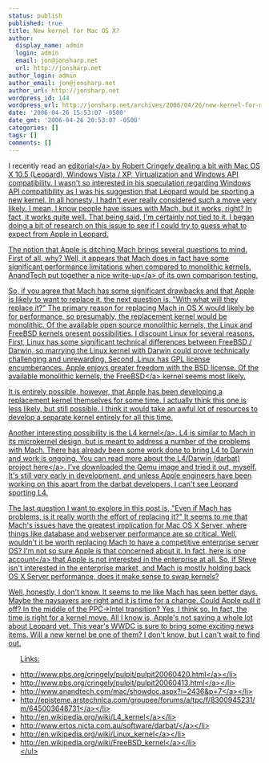 ```yaml
---
status: publish
published: true
title: New kernel for Mac OS X?
author:
  display_name: admin
  login: admin
  email: jon@jonsharp.net
  url: http://jonsharp.net
author_login: admin
author_email: jon@jonsharp.net
author_url: http://jonsharp.net
wordpress_id: 144
wordpress_url: http://jonsharp.net/archives/2006/04/26/new-kernel-for-mac-os-x/
date: '2006-04-26 15:53:07 -0500'
date_gmt: '2006-04-26 20:53:07 -0500'
categories: []
tags: []
comments: []
---
```

<p>I recently read an <a href="http:&#47;&#47;www.pbs.org&#47;cringely&#47;pulpit&#47;pulpit20060420.html">editorial<&#47;a> by Robert Cringely dealing a bit with Mac OS X 10.5 (Leopard), Windows Vista &#47; XP, Virtualization and Windows API compatibility.  I wasn't so interested in his speculation regarding Windows API compatibility as I was his suggestion that Leopard would be sporting a new kernel.  In all honesty, I hadn't ever really considered such a move very likely.  I mean, I know people have issues with Mach, but it works, right?  In fact, it works quite well.  That being said, I'm certainly not tied to it.  I began doing a bit of research on this issue to see if I could try to guess what to expect from Apple in Leopard.</p>
<p>The notion that Apple is ditching Mach brings several questions to mind.  First of all, why?  Well, it appears that Mach does in fact have some significant performance limitations when compared to monolithic kernels.  AnandTech put together <a href="http:&#47;&#47;www.anandtech.com&#47;mac&#47;showdoc.aspx?i=2436&p=7">a nice write-up<&#47;a> of its own comparison testing.</p>
<p>So, if you agree that Mach has some significant drawbacks and that Apple is likely to want to replace it, the next question is, "With what will they replace it?"  The primary reason for replacing Mach in OS X would likely be for performance, so presumably, the replacement kernel would be monolithic.  Of the available open source monolithic kernels, the Linux and FreeBSD kernels present possibilities.  I discount Linux for several reasons.  First, Linux has some significant technical differences between FreeBSD &#47; Darwin, so marrying the Linux kernel with Darwin could prove technically challenging and unrewarding.  Second, Linux has GPL license encumberances.  Apple enjoys greater freedom with the BSD license.  Of the available monolithic kernels, the <a href="http:&#47;&#47;www.freebsd.org">FreeBSD<&#47;a> kernel seems most likely.</p>
<p>It is entirely possible, however, that Apple has been developing a replacement kernel themselves for some time.  I actually think this one is less likely, but still possible.  I think it would take an awful lot of resources to develop a separate kernel entirely for all this time.</p>
<p>Another interesting possibility is the <a href="http:&#47;&#47;en.wikipedia.org&#47;wiki&#47;L4_kernel">L4 kernel<&#47;a>.  L4 is similar to Mach in its microkernel design, but is meant to address a number of the problems with Mach.  There has already been some work done to bring L4 to Darwin and work is ongoing.  You can read more about the L4&#47;Darwin (darbat) project <a href="http:&#47;&#47;www.ertos.nicta.com.au&#47;software&#47;darbat&#47;">here<&#47;a>.  I've downloaded the Qemu image and tried it out, myself.  It's still very early in development, and unless Apple engineers have been working on this apart from the darbat developers, I can't see Leopard sporting L4.</p>
<p>The last question I want to explore in this post is, "Even if Mach has problems, is it really worth the effort of replacing it?"  It seems to me that Mach's issues have the greatest implication for Mac OS X Server, where things like database and webserver performance are so critical.  Well, wouldn't it be worth replacing Mach to have a competitive enterprise server OS?  I'm not so sure Apple is that concerned about it.  In fact, here is <a href="http:&#47;&#47;viewfromthemountain.typepad.com&#47;applepeels&#47;2006&#47;03&#47;lingering_regre.html">one account<&#47;a> that Apple is not interested in the enterprise at all.  So, if Steve isn't interested in the enterprise market, and Mach is mostly holding back OS X Server performance, does it make sense to swap kernels?</p>
<p>Well, honestly, I don't know.  It seems to me like Mach has seen better days.  Maybe the naysayers are right and it is time for a change.  Could Apple pull it off?  In the middle of the PPC->Intel transition?  Yes, I think so.  In fact, the time is right for a kernel move.  All I know is, Apple's not saying a whole lot about Leopard yet.  This year's WWDC is sure to bring some exciting news items.  Will a new kernel be one of them?  I don't know, but I can't wait to find out.</p>
<ul>Links:</p>
<li><a href="http:&#47;&#47;www.pbs.org&#47;cringely&#47;pulpit&#47;pulpit20060420.html">http:&#47;&#47;www.pbs.org&#47;cringely&#47;pulpit&#47;pulpit20060420.html<&#47;a><&#47;li>
<li><a href="http:&#47;&#47;www.pbs.org&#47;cringely&#47;pulpit&#47;pulpit20060413.html">http:&#47;&#47;www.pbs.org&#47;cringely&#47;pulpit&#47;pulpit20060413.html<&#47;a><&#47;li>
<li><a href="http:&#47;&#47;www.anandtech.com&#47;mac&#47;showdoc.aspx?i=2436&p=7">http:&#47;&#47;www.anandtech.com&#47;mac&#47;showdoc.aspx?i=2436&p=7<&#47;a><&#47;li>
<li><a href="http:&#47;&#47;episteme.arstechnica.com&#47;groupee&#47;forums&#47;a&#47;tpc&#47;f&#47;8300945231&#47;m&#47;645003648731">http:&#47;&#47;episteme.arstechnica.com&#47;groupee&#47;forums&#47;a&#47;tpc&#47;f&#47;8300945231&#47;m&#47;645003648731<&#47;a><&#47;li>
<li><a href="http:&#47;&#47;en.wikipedia.org&#47;wiki&#47;L4_kernel">http:&#47;&#47;en.wikipedia.org&#47;wiki&#47;L4_kernel<&#47;a><&#47;li>
<li><a href="http:&#47;&#47;www.ertos.nicta.com.au&#47;software&#47;darbat&#47;">http:&#47;&#47;www.ertos.nicta.com.au&#47;software&#47;darbat&#47;<&#47;a><&#47;li>
<li><a href="http:&#47;&#47;en.wikipedia.org&#47;wiki&#47;Linux_kernel">http:&#47;&#47;en.wikipedia.org&#47;wiki&#47;Linux_kernel<&#47;a><&#47;li>
<li><a href="http:&#47;&#47;en.wikipedia.org&#47;wiki&#47;FreeBSD_kernel">http:&#47;&#47;en.wikipedia.org&#47;wiki&#47;FreeBSD_kernel<&#47;a><&#47;li><br />
<&#47;ul></p>
